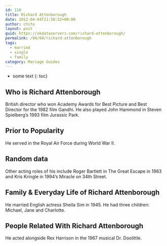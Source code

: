 ```yaml
---
id: 116
title: Richard Attenborough
date: 2012-04-04T21:58:52+00:00
author: chito
layout: post
guid: https://ukdataservers.com/richard-attenborough/
permalink: /04/04/richard-attenborough  
tags:
  - married
  - single
  - family
category: Mariage Guides
---
```


* some text
{: toc}


## Who is  Richard Attenborough
                  
                  
                  
British director who won Academy Awards for Best Picture and Best Director for the 1982 film Gandhi. He also played John Hammond in Steven Spielberg&#8217;s 1993 film Jurassic Park.
                  
                
                
                
## Prior to Popularity 
                  
                  
                  
He served in the Royal Air Force during World War II.
                  
                
                
                
## Random data 
                  
                  
                  
Other acting roles of his include Roger Bartlett in The Great Escape in 1963 and Kris Kringle in 1994&#8217;s Miracle on 34th Street.
                  
                
                
                
## Family & Everyday Life of Richard Attenborough
                  
                  
                  
He married English actress Sheila Sim in 1945. He had three children: Michael, Jane and Charlotte.
                  
                
                
                
## People Related With  Richard Attenborough
                  
                  
                  
He acted alongside Rex Harrison in the 1967 musical Dr. Doolittle.
                  
                
              
            
          
          
          
    
    
  
